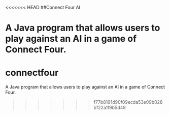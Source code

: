 <<<<<<< HEAD
##Connect Four AI

A Java program that allows users to play against an AI in a game of Connect Four.
=======
# connectfour
A Java program that allows users to play against an AI in a game of Connect Four.
>>>>>>> f77b8191d90f09ecda53e09b028bf22a1f9b5d49
